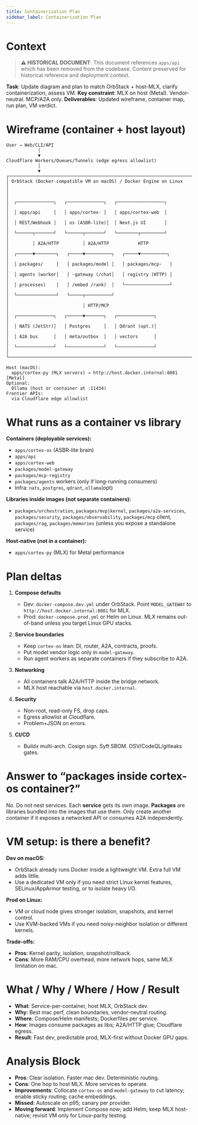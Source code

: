 ```yaml
---
title: Containerization Plan
sidebar_label: Containerization Plan
---
```


# Context

> **⚠️ HISTORICAL DOCUMENT**: This document references `apps/api` which has been removed from the codebase. Content preserved for historical reference and deployment context.

**Task**: Update diagram and plan to match OrbStack + host-MLX, clarify containerization, assess VM.
**Key constraint**: MLX on host (Metal). Vendor-neutral. MCP/A2A only.
**Deliverables**: Updated wireframe, container map, run plan, VM verdict.

# Wireframe (container + host layout)

```text
User → Web/CLI/API
            │
            ▼
Cloudflare Workers/Queues/Tunnels (edge egress allowlist)
            │
            ▼
┌──────────────────────────────────────────────────────────────────────┐
│ OrbStack (Docker-compatible VM on macOS) / Docker Engine on Linux   │
│                                                                      │
│  ┌──────────────┐   ┌──────────────┐   ┌──────────────────┐          │
│  │ apps/api     │   │ apps/cortex- │   │ apps/cortex-web  │          │
│  │ REST/Webhook │   │ os (ASBR-lite)│  │ Next.js UI       │          │
│  └──────┬───────┘   └──────┬───────┘   └────────┬─────────┘          │
│         │ A2A/HTTP         │ A2A/HTTP           HTTP                 │
│  ┌──────▼────────┐   ┌─────▼──────────┐   ┌─────▼──────────┐         │
│  │ packages/     │   │ packages/model │   │ packages/mcp-   │         │
│  │ agents (worker│   │ -gateway (/chat│   │ registry (HTTP) │         │
│  │ processes)    │   │ /embed /rank)  │   └─────────────────┘         │
│  └───────────────┘   └─────┬──────────┘                               │
│                            │ HTTP/MCP                                 │
│  ┌──────────────┐   ┌──────▼───────┐   ┌──────────────┐               │
│  │ NATS (JetStr)│   │ Postgres     │   │ Qdrant (opt.)│               │
│  │ A2A bus      │   │ meta/outbox  │   │ vectors      │               │
│  └──────────────┘   └──────────────┘   └──────────────┘               │
└──────────────────────────────────────────────────────────────────────┘

Host (macOS):
  apps/cortex-py (MLX servers) → http://host.docker.internal:8081  [Metal]
Optional:
  Ollama (host or container at :11434)
Frontier APIs:
  via Cloudflare edge allowlist
```

# What runs as a container vs library

**Containers (deployable services):**

- `apps/cortex-os` (ASBR-lite brain)
- `apps/api`
- `apps/cortex-web`
- `packages/model-gateway`
- `packages/mcp-registry`
- `packages/agents` workers (only if long-running consumers)
- Infra: `nats`, `postgres`, `qdrant`, `ollama`(opt)

**Libraries inside images (not separate containers):**

- `packages/orchestration`, `packages/mvp|kernel`, `packages/a2a-services`, `packages/security`, `packages/observability`, `packages/mcp` client, `packages/rag`, `packages/memories` (unless you expose a standalone service)

**Host-native (not in a container):**

- `apps/cortex-py` (MLX) for Metal performance

# Plan deltas

1. **Compose defaults**

   - Dev: `docker-compose.dev.yml` under OrbStack. Point `MODEL_GATEWAY` to `http://host.docker.internal:8081` for MLX.
   - Prod: `docker-compose.prod.yml` or Helm on Linux. MLX remains out-of-band unless you target Linux GPU stacks.

2. **Service boundaries**

   - Keep `cortex-os` lean: DI, router, A2A, contracts, proofs.
   - Put model vendor logic only in `model-gateway`.
   - Run agent workers as separate containers if they subscribe to A2A.

3. **Networking**

   - All containers talk A2A/HTTP inside the bridge network.
   - MLX host reachable via `host.docker.internal`.

4. **Security**

   - Non-root, read-only FS, drop caps.
   - Egress allowlist at Cloudflare.
   - Problem+JSON on errors.

5. **CI/CD**

   - Buildx multi-arch. Cosign sign. Syft SBOM. OSV/CodeQL/gitleaks gates.

# Answer to “packages inside cortex-os container?”

No. Do not nest services. Each **service** gets its own image. **Packages** are libraries bundled into the images that use them. Only create another container if it exposes a networked API or consumes A2A independently.

# VM setup: is there a benefit?

**Dev on macOS:**

- OrbStack already runs Docker inside a lightweight VM. Extra full VM adds little.
- Use a dedicated VM only if you need strict Linux kernel features, SELinux/AppArmor testing, or to isolate heavy I/O.

**Prod on Linux:**

- VM or cloud node gives stronger isolation, snapshots, and kernel control.
- Use KVM-backed VMs if you need noisy-neighbor isolation or different kernels.

**Trade-offs:**

- **Pros**: Kernel parity, isolation, snapshot/rollback.
- **Cons**: More RAM/CPU overhead, more network hops, same MLX limitation on mac.

# What / Why / Where / How / Result

- **What**: Service-per-container, host MLX, OrbStack dev.
- **Why**: Best mac perf, clean boundaries, vendor-neutral routing.
- **Where**: Compose/Helm manifests; Dockerfiles per service.
- **How**: Images consume packages as libs; A2A/HTTP glue; Cloudflare egress.
- **Result**: Fast dev, predictable prod, MLX-first without Docker GPU gaps.

# Analysis Block

- **Pros**: Clear isolation. Faster mac dev. Deterministic routing.
- **Cons**: One hop to host MLX. More services to operate.
- **Improvements**: Collocate `cortex-os` and `model-gateway` to cut latency; enable sticky routing; cache embeddings.
- **Missed**: Autoscale on p95; canary per provider.
- **Moving forward**: Implement Compose now; add Helm; keep MLX host-native; revisit VM only for Linux-parity testing.
